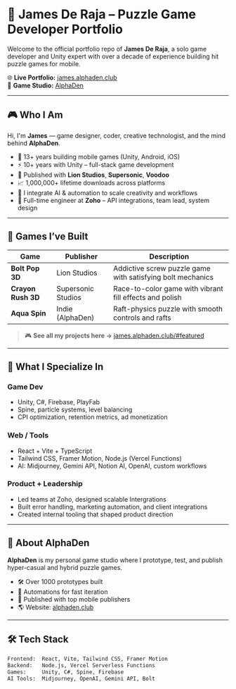 # 🧠 James De Raja – Puzzle Game Developer Portfolio

Welcome to the official portfolio repo of **James De Raja**, a solo game developer and Unity expert with over a decade of experience building hit puzzle games for mobile.

🌐 **Live Portfolio:** [james.alphaden.club](https://james.alphaden.club)  
🏢 **Game Studio:** [AlphaDen](https://alphaden.club)

---

## 🎮 Who I Am

Hi, I'm **James** — game designer, coder, creative technologist, and the mind behind **AlphaDen**.

- 🧩 13+ years building mobile games (Unity, Android, iOS)
- ⚡ 10+ years with Unity – full-stack game development
- 🧪 Published with **Lion Studios**, **Supersonic**, **Voodoo**
- 📈 1,000,000+ lifetime downloads across platforms
- 🤖 I integrate AI & automation to scale creativity and workflows
- 💼 Full-time engineer at **Zoho** – API integrations, team lead, system design

---

## 🚀 Games I’ve Built

| Game | Publisher | Description |
|------|-----------|-------------|
| **Bolt Pop 3D** | Lion Studios | Addictive screw puzzle game with satisfying bolt mechanics |
| **Crayon Rush 3D** | Supersonic Studios | Race-to-color game with vibrant fill effects and polish |
| **Aqua Spin** | Indie (AlphaDen) | Raft-physics puzzle with smooth controls and rafts |

> 🎮 **See all my projects here →** [james.alphaden.club/#featured](https://james.alphaden.club/#featured)

---

## 🧠 What I Specialize In

### Game Dev
- Unity, C#, Firebase, PlayFab
- Spine, particle systems, level balancing
- CPI optimization, retention metrics, ad monetization

### Web / Tools
- React + Vite + TypeScript
- Tailwind CSS, Framer Motion, Node.js (Vercel Functions)
- AI: Midjourney, Gemini API, Notion AI, OpenAI, custom workflows

### Product + Leadership
- Led teams at Zoho, designed scalable Intergrations
- Built error handling, marketing automation, and client integrations
- Created internal tooling that shaped product direction

---

## 🧩 About AlphaDen

**AlphaDen** is my personal game studio where I prototype, test, and publish hyper-casual and hybrid puzzle games.

- 🛠️ Over 1000 prototypes built
- 🔁 Automations for fast iteration
- 🤝 Published with top mobile publishers
- 🌎 Website: [alphaden.club](https://alphaden.club)

---

## 🛠 Tech Stack

```bash
Frontend:  React, Vite, Tailwind CSS, Framer Motion
Backend:   Node.js, Vercel Serverless Functions
Games:     Unity, C#, Spine, Firebase
AI Tools:  Midjourney, OpenAI, Gemini API, Bolt

